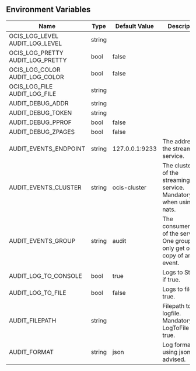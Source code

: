 ## Environment Variables

| Name | Type | Default Value | Description |
|------|------|---------------|-------------|
| OCIS_LOG_LEVEL<br/>AUDIT_LOG_LEVEL | string |  | |
| OCIS_LOG_PRETTY<br/>AUDIT_LOG_PRETTY | bool | false | |
| OCIS_LOG_COLOR<br/>AUDIT_LOG_COLOR | bool | false | |
| OCIS_LOG_FILE<br/>AUDIT_LOG_FILE | string |  | |
| AUDIT_DEBUG_ADDR | string |  | |
| AUDIT_DEBUG_TOKEN | string |  | |
| AUDIT_DEBUG_PPROF | bool | false | |
| AUDIT_DEBUG_ZPAGES | bool | false | |
| AUDIT_EVENTS_ENDPOINT | string | 127.0.0.1:9233 | The address of the streaming service.|
| AUDIT_EVENTS_CLUSTER | string | ocis-cluster | The clusterID of the streaming service. Mandatory when using nats.|
| AUDIT_EVENTS_GROUP | string | audit | The consumergroup of the service. One group will only get one copy of an event.|
| AUDIT_LOG_TO_CONSOLE | bool | true | Logs to Stdout if true.|
| AUDIT_LOG_TO_FILE | bool | false | Logs to file if true.|
| AUDIT_FILEPATH | string |  | Filepath to the logfile. Mandatory if LogToFile is true.|
| AUDIT_FORMAT | string | json | Log format. using json is advised.|